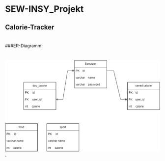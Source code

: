 # SEW-INSY_Projekt
## Calorie-Tracker
#

###ER-Diagramm:
#
![ER-Diagramm](DB_structure/ER_Projekt.drawio.png).
